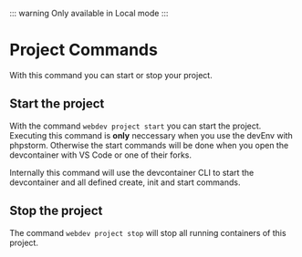::: warning
Only available in Local mode
:::

# Project Commands

With this command you can start or stop your project.

## Start the project

With the command `webdev project start` you can start the project. Executing this command is **only** neccessary when you use the devEnv with phpstorm. Otherwise the start commands will be done when you open the devcontainer with VS Code or one of their forks.

Internally this command will use the devcontainer CLI to start the devcontainer and all defined create, init and start commands.

## Stop the project

The command `webdev project stop` will stop all running containers of this project.